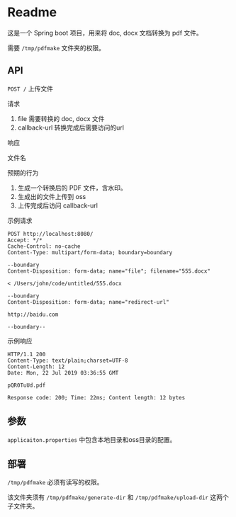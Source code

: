 # Readme

这是一个 Spring boot 项目，用来将 doc, docx 文档转换为 pdf 文件。

需要 `/tmp/pdfmake` 文件夹的权限。

## API

`POST /` 上传文件

请求

1. file 需要转换的 doc, docx 文件
2. callback-url 转换完成后需要访问的url

响应

文件名

预期的行为
1. 生成一个转换后的 PDF 文件，含水印。
2. 生成出的文件上传到 oss
3. 上传完成后访问 callback-url

示例请求

```http request
POST http://localhost:8080/
Accept: */*
Cache-Control: no-cache
Content-Type: multipart/form-data; boundary=boundary

--boundary
Content-Disposition: form-data; name="file"; filename="555.docx"

< /Users/john/code/untitled/555.docx

--boundary
Content-Disposition: form-data; name="redirect-url"

http://baidu.com

--boundary--
```

示例响应

```
HTTP/1.1 200 
Content-Type: text/plain;charset=UTF-8
Content-Length: 12
Date: Mon, 22 Jul 2019 03:36:55 GMT

pQR0TuUd.pdf

Response code: 200; Time: 22ms; Content length: 12 bytes
```

## 参数

`applicaiton.properties` 中包含本地目录和oss目录的配置。

## 部署

`/tmp/pdfmake` 必须有读写的权限。

该文件夹须有 `/tmp/pdfmake/generate-dir` 和 `/tmp/pdfmake/upload-dir` 这两个子文件夹。